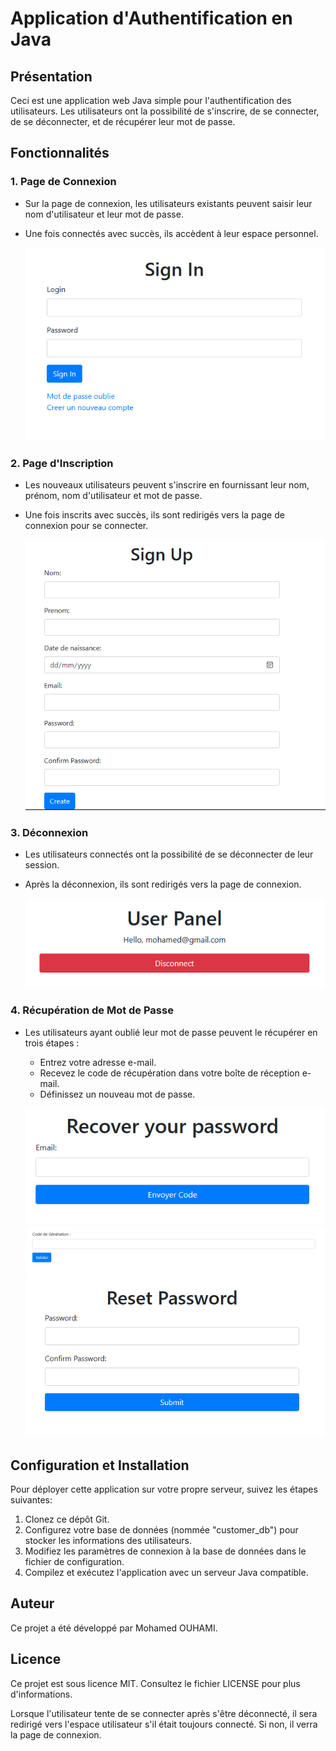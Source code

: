 # Application d'Authentification en Java

## Présentation
Ceci est une application web Java simple pour l'authentification des utilisateurs. Les utilisateurs ont la possibilité de s'inscrire, de se connecter, de se déconnecter, et de récupérer leur mot de passe.

## Fonctionnalités
### 1. Page de Connexion
- Sur la page de connexion, les utilisateurs existants peuvent saisir leur nom d'utilisateur et leur mot de passe.
- Une fois connectés avec succès, ils accèdent à leur espace personnel.

   ![Capture d'écran de la Page de Connexion](images/signin.png)

### 2. Page d'Inscription
- Les nouveaux utilisateurs peuvent s'inscrire en fournissant leur nom, prénom, nom d'utilisateur et mot de passe.
- Une fois inscrits avec succès, ils sont redirigés vers la page de connexion pour se connecter.

   ![Capture d'écran de la Page d'Inscription](images/signup.png)

### 3. Déconnexion
- Les utilisateurs connectés ont la possibilité de se déconnecter de leur session.
- Après la déconnexion, ils sont redirigés vers la page de connexion.

   ![Capture d'écran de la Page de Déconnexion](images/panel.png)

### 4. Récupération de Mot de Passe
- Les utilisateurs ayant oublié leur mot de passe peuvent le récupérer en trois étapes :
  - Entrez votre adresse e-mail.
  - Recevez le code de récupération dans votre boîte de réception e-mail.
  - Définissez un nouveau mot de passe.

   ![Capture d'écran de la Page de Récupération de Mot de Passe](images/recoverpassword.png)
   ![Capture d'écran de la Génération de Code](images/codegen.png)
   ![Capture d'écran de la Réinitialisation de Mot de Passe](images/resetpassword.png)

## Configuration et Installation
Pour déployer cette application sur votre propre serveur, suivez les étapes suivantes:
1. Clonez ce dépôt Git.
2. Configurez votre base de données (nommée "customer_db") pour stocker les informations des utilisateurs.
3. Modifiez les paramètres de connexion à la base de données dans le fichier de configuration.
4. Compilez et exécutez l'application avec un serveur Java compatible.

## Auteur
Ce projet a été développé par Mohamed OUHAMI.

## Licence
Ce projet est sous licence MIT. Consultez le fichier LICENSE pour plus d'informations.

Lorsque l'utilisateur tente de se connecter après s'être déconnecté, il sera redirigé vers l'espace utilisateur s'il était toujours connecté. Si non, il verra la page de connexion.
